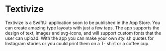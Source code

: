 # Textivize

Textivize is a SwiftUI application soon to be published in the App Store. You can create amazing type layouts with just a few taps. The app supports the design of text, images and svg-icons, and will support custom fonts that the user can upload. With the app you can make your own stylish quotes for Instagram stories or you could print them on a T- shirt or a coffee cup.

